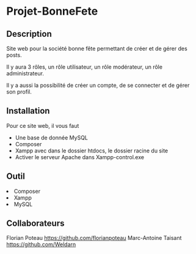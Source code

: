 # Projet-BonneFete

## Description

Site web pour la société bonne fête permettant de créer et de gérer des posts.

Il y aura 3 rôles, un rôle utilisateur, un rôle modérateur, un rôle administrateur.

Il y a aussi la possibilité de créer un compte, de se connecter et de gérer son profil.

## Installation

Pour ce site web, il vous faut

<ul>

<li>Une base de donnée MySQL</li>

<li>Composer</li>

<li>Xampp avec dans le dossier htdocs, le dossier racine du site</li>

<li>Activer le serveur Apache dans Xampp-control.exe</li>

</ul>

## Outil

<li>Composer</li>
<li>Xampp</li>
<li>MySQL</li>

## Collaborateurs

Florian Poteau https://github.com/florianpoteau
Marc-Antoine Taisant https://github.com/Weldarn
